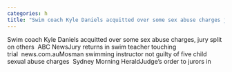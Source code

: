```yaml
---
categories: h
title: "Swim coach Kyle Daniels acquitted over some sex abuse charges jury split on others  ABC News"
---
```

Swim coach Kyle Daniels acquitted over some sex abuse charges, jury split on others&nbsp;&nbsp;ABC NewsJury returns in swim teacher touching trial&nbsp;&nbsp;news.com.auMosman swimming instructor not guilty of five child sexual abuse charges&nbsp;&nbsp;Sydney Morning HeraldJudge’s order to jurors in